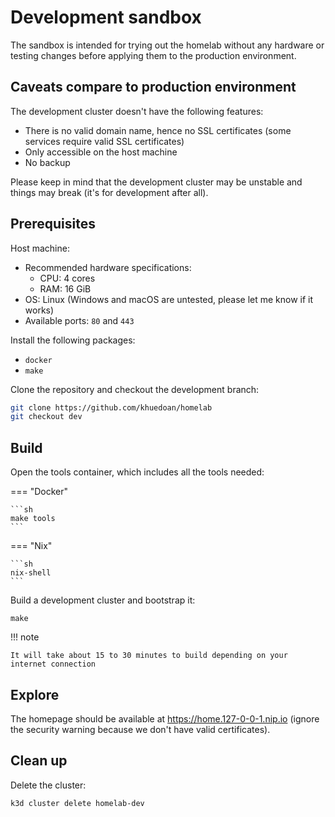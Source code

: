 # Development sandbox

The sandbox is intended for trying out the homelab without any hardware or testing changes before applying them to the production environment.

## Caveats compare to production environment

The development cluster doesn't have the following features:

- There is no valid domain name, hence no SSL certificates (some services require valid SSL certificates)
- Only accessible on the host machine
- No backup
<!-- TODO more caveats here -->

Please keep in mind that the development cluster may be unstable and things may break (it's for development after all).

## Prerequisites

Host machine:

- Recommended hardware specifications:
    - CPU: 4 cores
    - RAM: 16 GiB
- OS: Linux (Windows and macOS are untested, please let me know if it works)
- Available ports: `80` and `443`

Install the following packages:

- `docker`
- `make`

Clone the repository and checkout the development branch:

```sh
git clone https://github.com/khuedoan/homelab
git checkout dev
```

## Build

Open the tools container, which includes all the tools needed:

=== "Docker"

    ```sh
    make tools
    ```

=== "Nix"

    ```sh
    nix-shell
    ```

Build a development cluster and bootstrap it:

```
make
```

!!! note

    It will take about 15 to 30 minutes to build depending on your internet connection

## Explore

The homepage should be available at <https://home.127-0-0-1.nip.io> (ignore the security warning because we don't have valid certificates).

## Clean up

Delete the cluster:

```sh
k3d cluster delete homelab-dev
```

